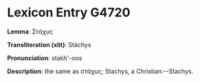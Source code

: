 # Lexicon Entry G4720

**Lemma**: Στάχυς

**Transliteration (xlit)**: Stáchys

**Pronunciation**: stakh'-oos

**Description**:
the same as στάχυς; Stachys, a Christian:--Stachys.
